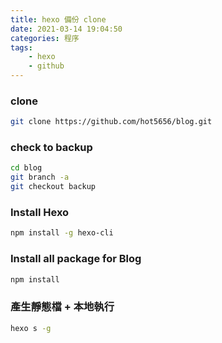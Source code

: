 ```yaml
---
title: hexo 備份 clone
date: 2021-03-14 19:04:50
categories: 程序
tags: 
	- hexo
	- github
---
```


### clone
``` bash
git clone https://github.com/hot5656/blog.git
```

### check to backup
``` bash
cd blog
git branch -a
git checkout backup
```
<!--more-->

### Install Hexo
``` bash
npm install -g hexo-cli
```

### Install all package for Blog
``` bash
npm install
```

### 產生靜態檔 + 本地執行
``` bash
hexo s -g
```

